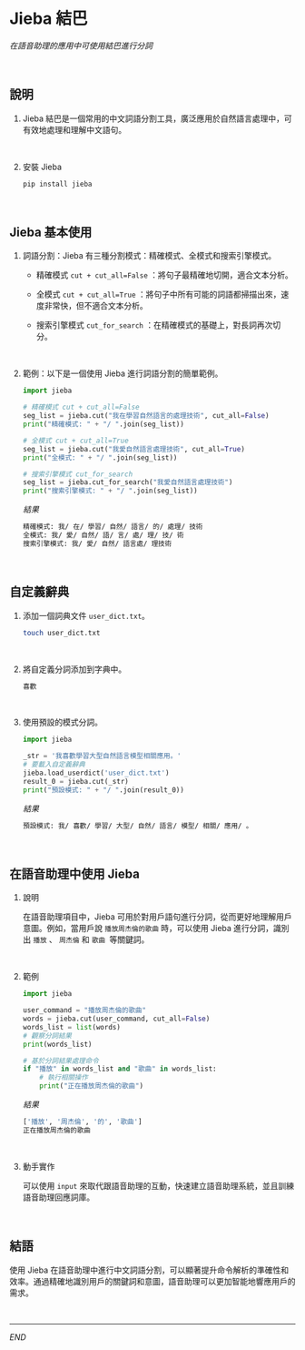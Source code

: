 # Jieba 結巴

_在語音助理的應用中可使用結巴進行分詞_

<br>

## 說明
1. Jieba 結巴是一個常用的中文詞語分割工具，廣泛應用於自然語言處理中，可有效地處理和理解中文語句。

<br>

2. 安裝 Jieba
   
   ```bash
   pip install jieba
   ```

<br>

## Jieba 基本使用

1.  詞語分割：Jieba 有三種分割模式：精確模式、全模式和搜索引擎模式。

    - 精確模式 `cut + cut_all=False` ：將句子最精確地切開，適合文本分析。

    - 全模式 `cut + cut_all=True` ：將句子中所有可能的詞語都掃描出來，速度非常快，但不適合文本分析。

    - 搜索引擎模式 `cut_for_search` ：在精確模式的基礎上，對長詞再次切分。

<br>

2. 範例：以下是一個使用 Jieba 進行詞語分割的簡單範例。

    ```python
    import jieba

    # 精確模式 cut + cut_all=False
    seg_list = jieba.cut("我在學習自然語言的處理技術", cut_all=False)
    print("精確模式: " + "/ ".join(seg_list))

    # 全模式 cut + cut_all=True
    seg_list = jieba.cut("我愛自然語言處理技術", cut_all=True)
    print("全模式: " + "/ ".join(seg_list))

    # 搜索引擎模式 cut_for_search
    seg_list = jieba.cut_for_search("我愛自然語言處理技術")
    print("搜索引擎模式: " + "/ ".join(seg_list))
    ```
    _結果_
    ```bash
    精確模式: 我/ 在/ 學習/ 自然/ 語言/ 的/ 處理/ 技術
    全模式: 我/ 愛/ 自然/ 語/ 言/ 處/ 理/ 技/ 術
    搜索引擎模式: 我/ 愛/ 自然/ 語言處/ 理技術
    ```

<br>

## 自定義辭典

1. 添加一個詞典文件 `user_dict.txt`。

    ```bash
    touch user_dict.txt
    ```

<br>

2. 將自定義分詞添加到字典中。

    ```txt
    喜歡
    ```

<br>

3. 使用預設的模式分詞。

    ```python
    import jieba

    _str = '我喜歡學習大型自然語言模型相關應用。'
    # 要載入自定義辭典
    jieba.load_userdict('user_dict.txt')
    result_0 = jieba.cut(_str)
    print("預設模式: " + "/ ".join(result_0))
    ```

    _結果_

    ```bash
    預設模式: 我/ 喜歡/ 學習/ 大型/ 自然/ 語言/ 模型/ 相關/ 應用/ 。
    ```

<br>

## 在語音助理中使用 Jieba

1. 說明

    在語音助理項目中，Jieba 可用於對用戶語句進行分詞，從而更好地理解用戶意圖。例如，當用戶說 `播放周杰倫的歌曲` 時，可以使用 Jieba 進行分詞，識別出 `播放` 、 `周杰倫` 和 `歌曲 `等關鍵詞。

<br>

2.  範例

    ```python
    import jieba

    user_command = "播放周杰倫的歌曲"
    words = jieba.cut(user_command, cut_all=False)
    words_list = list(words)
    # 觀察分詞結果
    print(words_list)

    # 基於分詞結果處理命令
    if "播放" in words_list and "歌曲" in words_list:
        # 執行相關操作
        print("正在播放周杰倫的歌曲")
    ```
    _結果_
    ```bash
    ['播放', '周杰倫', '的', '歌曲']
    正在播放周杰倫的歌曲
    ```

<br>

3. 動手實作

    可以使用 `input` 來取代跟語音助理的互動，快速建立語音助理系統，並且訓練語音助理回應詞庫。

<br>

## 結語

使用 Jieba 在語音助理中進行中文詞語分割，可以顯著提升命令解析的準確性和效率。通過精確地識別用戶的關鍵詞和意圖，語音助理可以更加智能地響應用戶的需求。


<br>

---

_END_